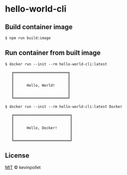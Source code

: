 # hello-world-cli

## Build container image

```shell
$ npm run build:image
```

## Run container from built image

```shell
$ docker run --init --rm hello-world-cli:latest

   ╔═════════════════════════╗
   ║                         ║
   ║                         ║
   ║      Hello, World!      ║
   ║                         ║
   ║                         ║
   ╚═════════════════════════╝

$ docker run --init --rm hello-world-cli:latest Docker

   ╔══════════════════════════╗
   ║                          ║
   ║                          ║
   ║      Hello, Docker!      ║
   ║                          ║
   ║                          ║
   ╚══════════════════════════╝
```

## License

[MIT](../../LICENSE.md) © kevinpollet
